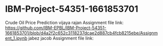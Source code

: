 # IBM-Project-54351-1661853701
Crude Oil Price Prediction
vijaya rajan Assignment file link: https://github.com/IBM-EPBL/IBM-Project-54351-1661853701/blob/d4a2f2c652c3118237dcae2d887cb4fcb8215ebe/Assignment_1.ipynb
jabez jacob Assignment file link: 
